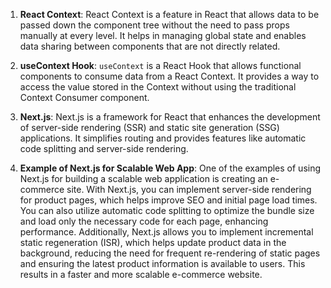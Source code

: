 1. **React Context**: React Context is a feature in React that allows data to be passed down the component tree without the need to pass props manually at every level. It helps in managing global state and enables data sharing between components that are not directly related.

2. **useContext Hook**: `useContext` is a React Hook that allows functional components to consume data from a React Context. It provides a way to access the value stored in the Context without using the traditional Context Consumer component.

3. **Next.js**: Next.js is a framework for React that enhances the development of server-side rendering (SSR) and static site generation (SSG) applications. It simplifies routing and provides features like automatic code splitting and server-side rendering.

4. **Example of Next.js for Scalable Web App**: One of the examples of using Next.js for building a scalable web application is creating an e-commerce site. With Next.js, you can implement server-side rendering for product pages, which helps improve SEO and initial page load times. You can also utilize automatic code splitting to optimize the bundle size and load only the necessary code for each page, enhancing performance. Additionally, Next.js allows you to implement incremental static regeneration (ISR), which helps update product data in the background, reducing the need for frequent re-rendering of static pages and ensuring the latest product information is available to users. This results in a faster and more scalable e-commerce website.